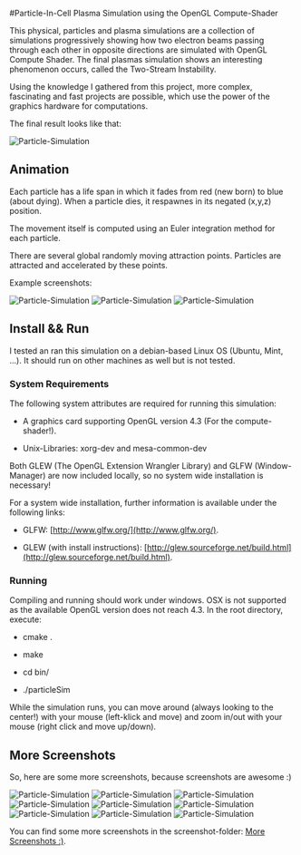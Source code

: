 #Particle-In-Cell Plasma Simulation using the OpenGL Compute-Shader

This physical, particles and plasma simulations are a collection of simulations progressively showing how two electron beams passing 
through each other in opposite directions are simulated with OpenGL Compute Shader. The final plasmas simulation shows an interesting 
phenomenon occurs, called the Two-Stream Instability.

Using the knowledge I gathered from this project, more complex, fascinating and fast projects are possible, which use the power of
the graphics hardware for computations.

The final result looks like that:

![Particle-Simulation](https://github.com/MauriceGit/Partikel_accelleration_on_GPU/blob/master/Screenshots/screenshot_31.png "Particle-Simulation screenshot")

## **Animation**

Each particle has a life span in which it fades from red (new born) to blue (about dying).
When a particle dies, it respawnes in its negated (x,y,z) position.

The movement itself is computed using an Euler integration method for each particle.

There are several global randomly moving attraction points. Particles are attracted and accelerated by these points.

Example screenshots:

![Particle-Simulation](https://github.com/MauriceGit/Partikel_accelleration_on_GPU/blob/master/Screenshots/screenshot_13.png "Particle-Simulation screenshot")
![Particle-Simulation](https://github.com/MauriceGit/Partikel_accelleration_on_GPU/blob/master/Screenshots/screenshot_14.png "Particle-Simulation screenshot")
![Particle-Simulation](https://github.com/MauriceGit/Partikel_accelleration_on_GPU/blob/master/Screenshots/screenshot_27.png "Particle-Simulation screenshot")

## **Install && Run**

I tested an ran this simulation on a debian-based Linux OS (Ubuntu, Mint, ...). It should run on other machines as well but is not
tested.

### **System Requirements**

The following system attributes are required for running this simulation:

- A graphics card supporting OpenGL version 4.3 (For the compute-shader!).

- Unix-Libraries: xorg-dev and mesa-common-dev

Both GLEW (The OpenGL Extension Wrangler Library) and GLFW (Window-Manager) are now included locally, so no system wide
installation is necessary!

For a system wide installation, further information is available under the following links:

- GLFW: [http://www.glfw.org/](http://www.glfw.org/).

- GLEW (with install instructions): [http://glew.sourceforge.net/build.html](http://glew.sourceforge.net/build.html).

### **Running**

Compiling and running should work under windows. OSX is not supported as the available OpenGL version does not reach 4.3.
In the root directory, execute:

- cmake .

- make

- cd bin/

- ./particleSim

While the simulation runs, you can move around (always looking to the center!) with your mouse (left-klick and move) and zoom in/out with your mouse (right click and move up/down).

## **More Screenshots**

So, here are some more screenshots, because screenshots are awesome :)

![Particle-Simulation](https://github.com/MauriceGit/Partikel_accelleration_on_GPU/blob/master/Screenshots/screenshot_35.png "Particle-Simulation screenshot")
![Particle-Simulation](https://github.com/MauriceGit/Partikel_accelleration_on_GPU/blob/master/Screenshots/screenshot_39.png "Particle-Simulation screenshot")
![Particle-Simulation](https://github.com/MauriceGit/Partikel_accelleration_on_GPU/blob/master/Screenshots/screenshot_40.png "Particle-Simulation screenshot")
![Particle-Simulation](https://github.com/MauriceGit/Partikel_accelleration_on_GPU/blob/master/Screenshots/screenshot_30.png "Particle-Simulation screenshot")
![Particle-Simulation](https://github.com/MauriceGit/Partikel_accelleration_on_GPU/blob/master/Screenshots/screenshot_0.png "Particle-Simulation screenshot")
![Particle-Simulation](https://github.com/MauriceGit/Partikel_accelleration_on_GPU/blob/master/Screenshots/screenshot_8.png "Particle-Simulation screenshot")
![Particle-Simulation](https://github.com/MauriceGit/Partikel_accelleration_on_GPU/blob/master/Screenshots/screenshot_10.png "Particle-Simulation screenshot")
![Particle-Simulation](https://github.com/MauriceGit/Partikel_accelleration_on_GPU/blob/master/Screenshots/screenshot_11.png "Particle-Simulation screenshot")
![Particle-Simulation](https://github.com/MauriceGit/Partikel_accelleration_on_GPU/blob/master/Screenshots/screenshot_22.png "Particle-Simulation screenshot")

You can find some more screenshots in the screenshot-folder: [More Screenshots :)](https://github.com/MauriceGit/Partikel_accelleration_on_GPU/tree/master/Screenshots).




